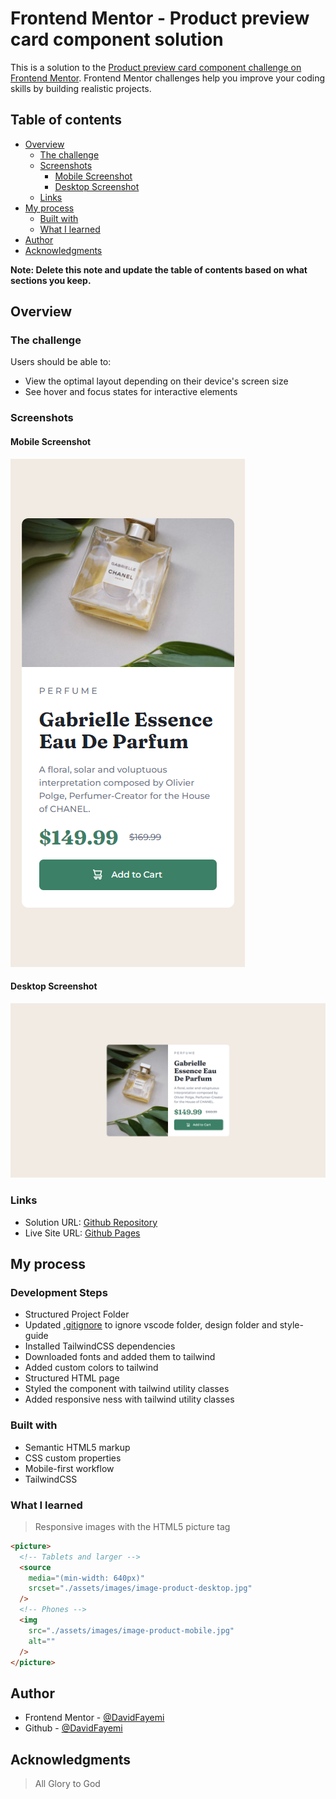 # Frontend Mentor - Product preview card component solution

This is a solution to the [Product preview card component challenge on Frontend Mentor](https://www.frontendmentor.io/challenges/product-preview-card-component-GO7UmttRfa). Frontend Mentor challenges help you improve your coding skills by building realistic projects.

## Table of contents

- [Overview](#overview)
  - [The challenge](#the-challenge)
  - [Screenshots](#screenshots)
    - [Mobile Screenshot](#mobile-screenshot)
    - [Desktop Screenshot](#desktop-screenshot)
  - [Links](#links)
- [My process](#my-process)
  - [Built with](#built-with)
  - [What I learned](#what-i-learned)
- [Author](#author)
- [Acknowledgments](#acknowledgments)

**Note: Delete this note and update the table of contents based on what sections you keep.**

## Overview

### The challenge

Users should be able to:

- View the optimal layout depending on their device's screen size
- See hover and focus states for interactive elements

### Screenshots

#### Mobile Screenshot

![Moblie-screenshot](./mobile-screenshot.png)

#### Desktop Screenshot

![Desktop-screenshot](./desktop-screenshot.png)

### Links

- Solution URL: [Github Repository](https://github.com/DavidFayemi/Product-preview-card-component)
- Live Site URL: [Github Pages](https://davidfayemi.github.io/Product-preview-card-component)

## My process

### Development Steps

- Structured Project Folder
- Updated [.gitignore](./.gitignore) to ignore vscode folder, design folder and style-guide
- Installed TailwindCSS dependencies
- Downloaded fonts and added them to tailwind
- Added custom colors to tailwind
- Structured HTML page
- Styled the component with tailwind utility classes
- Added responsive ness with tailwind utility classes

### Built with

- Semantic HTML5 markup
- CSS custom properties
- Mobile-first workflow
- TailwindCSS

### What I learned

> Responsive images with the HTML5 picture tag

```html
<picture>
  <!-- Tablets and larger -->
  <source
    media="(min-width: 640px)"
    srcset="./assets/images/image-product-desktop.jpg"
  />
  <!-- Phones -->
  <img 
    src="./assets/images/image-product-mobile.jpg" 
    alt="" 
  /> 
</picture>
``` 
## Author 
- Frontend Mentor -
[@DavidFayemi](https://www.frontendmentor.io/profile/DavidFayemi)
- Github - [@DavidFayemi](https://github.com/DavidFayemi) 
## Acknowledgments 
>All Glory to God

